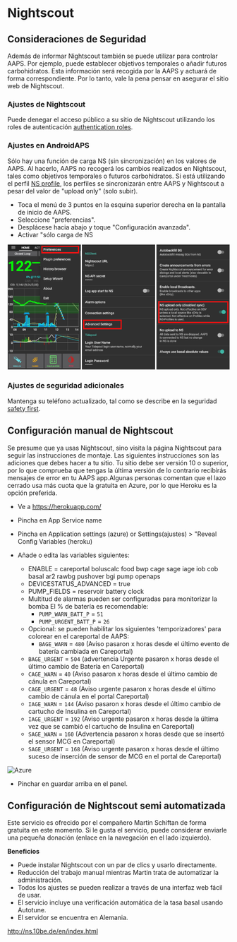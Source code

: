 # Nightscout

## Consideraciones de Seguridad

Además de informar Nightscout también se puede utilizar para controlar AAPS. Por ejemplo, puede establecer objetivos temporales o añadir futuros carbohidratos. Esta información será recogida por la AAPS y actuará de forma correspondiente. Por lo tanto, vale la pena pensar en asegurar el sitio web de Nightscout.

### Ajustes de Nightscout

Puede denegar el acceso público a su sitio de Nightscout utilizando los roles de autenticación [authentication roles](http://www.nightscout.info/wiki/welcome/website-features/0-9-features/authentication-roles).

### Ajustes en AndroidAPS

Sólo hay una función de carga NS (sin sincronización) en los valores de AAPS. Al hacerlo, AAPS no recogerá los cambios realizados en Nightscout, tales como objetivos temporales o futuros carbohidratos. Si está utilizando el perfil [NS profile](../Configuration/Config-Builder#ns-profile), los perfiles se sincronizarán entre AAPS y Nightscout a pesar del valor de "upload only" (solo subir).

* Toca el menú de 3 puntos en la esquina superior derecha en la pantalla de inicio de AAPS.
* Seleccione "preferencias".
* Desplácese hacia abajo y toque "Configuración avanzada".
* Activar "sólo carga de NS

![Nightscout solo cargar](../images/NSsafety.png)

### Ajustes de seguridad adicionales

Mantenga su teléfono actualizado, tal como se describe en la seguridad [safety first](../Getting-Started/Safety-first.rst).

## Configuración manual de Nightscout

Se presume que ya usas Nightscout, sino visita la página Nightscout para seguir las instrucciones de montaje. Las siguientes instrucciones son las adiciones que debes hacer a tu sitio. Tu sitio debe ser versión 10 o superior, por lo que comprueba que tengas la última versión de lo contrario recibirás mensajes de error en tu AAPS app.Algunas personas comentan que el lazo cerrado usa más cuota que la gratuita en Azure, por lo que Heroku es la opción preferida.

* Ve a https://herokuapp.com/

* Pincha en App Service name

* Pincha en Application settings (azure) or Settings(ajustes) > "Reveal Config Variables (heroku)

* Añade o edita las variables siguientes:
  
  * ENABLE = careportal boluscalc food bwp cage sage iage iob cob basal ar2 rawbg pushover bgi pump openaps
  * DEVICESTATUS_ADVANCED = true
  * PUMP_FIELDS = reservoir battery clock
  * Multitud de alarmas pueden ser configuradas para monitorizar la bomba El % de batería es recomendable: 
    * `PUMP_WARN_BATT_P` = `51`
    * `PUMP_URGENT_BATT_P` = `26` 
  * Opcional: se pueden habilitar los siguientes 'temporizadores' para colorear en el careportal de AAPS: 
    * `BAGE_WARN` = `480` (Aviso pasaron x horas desde el último evento de batería cambiada en Careportal)
  * `BAGE_URGENT` = `504` (advertencia Urgente pasaron x horas desde el último cambio de Batería en Careportal)
  * `CAGE_WARN` = `40` (Aviso pasaron x horas desde el último cambio de cánula en Careportal)
  * `CAGE_URGENT` = `48` (Aviso urgente pasaron x horas desde el último cambio de cánula en el portal Careportal)
  * `IAGE_WARN` = `144` (Aviso pasaron x horas desde el último cambio de cartucho de Insulina en Careportal)
  * `IAGE_URGENT` = `192` (Aviso urgente pasaron x horas desde la última vez que se cambió el cartucho de Insulina en Careportal)
  * `SAGE_WARN` = `160` (Advertencia pasaron x horas desde que se insertó el sensor MCG en Careportal)
  * `SAGE_URGENT` = `168` (Aviso urgente pasaron x horas desde el último suceso de inserción de sensor de MCG en el portal de Careportal)

![Azure](../../images/nightscout1.png)

* Pinchar en guardar arriba en el panel.

## Configuración de Nightscout semi automatizada

Este servicio es ofrecido por el compañero Martin Schiftan de forma gratuita en este momento. Si le gusta el servicio, puede considerar enviarle una pequeña donación (enlace en la navegación en el lado izquierdo).

**Beneficios**

* Puede instalar Nightscout con un par de clics y usarlo directamente. 
* Reducción del trabajo manual mientras Martin trata de automatizar la administración.
* Todos los ajustes se pueden realizar a través de una interfaz web fácil de usar. 
* El servicio incluye una verificación automática de la tasa basal usando Autotune. 
* El servidor se encuentra en Alemania.

<http://ns.10be.de/en/index.html>